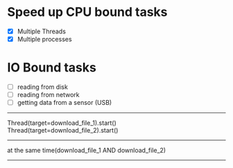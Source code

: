 # Speed up CPU bound tasks

- [x] Multiple Threads
- [x] Multiple processes

# IO Bound tasks
- [ ] reading from disk
- [ ] reading from network
- [ ] getting data from a sensor (USB)

-----------------

Thread(target=download_file_1).start()
Thread(target=download_file_2).start()

------------------

at the same time(download_file_1 AND download_file_2)

------------------


